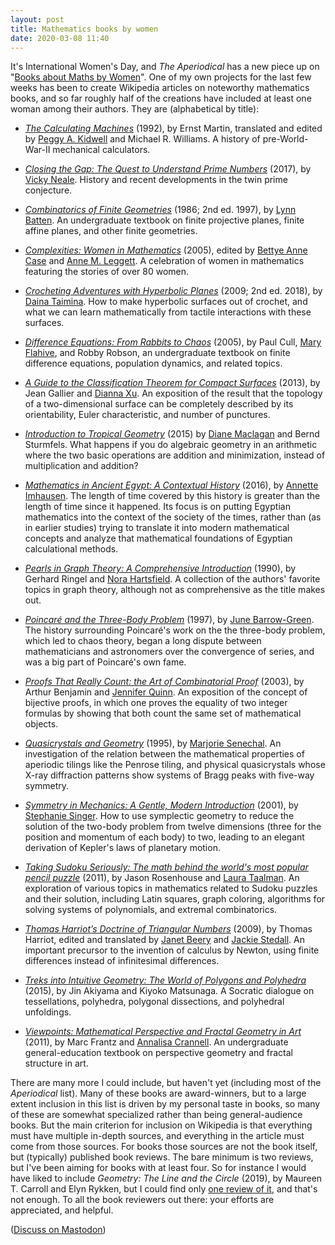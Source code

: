 ```yaml
---
layout: post
title: Mathematics books by women
date: 2020-03-08 11:40
---
```

It's International Women's Day, and _The Aperiodical_ has a new piece up on "[Books about Maths by Women](https://aperiodical.com/2020/03/iwd-2020-books-about-maths-by-women/)". One of my own projects for the last few weeks has been to create Wikipedia articles on noteworthy mathematics books, and so far roughly half of the creations have included at least one woman among their authors. They are (alphabetical by title):

* _[The Calculating Machines](https://en.wikipedia.org/wiki/The_Calculating_Machines)_ (1992), by Ernst Martin, translated and edited by [Peggy A. Kidwell](https://en.wikipedia.org/wiki/Peggy_A._Kidwell) and Michael R. Williams. A history of pre-World-War-II mechanical calculators.

* _[Closing the Gap: The Quest to Understand Prime Numbers](https://en.wikipedia.org/wiki/Closing_the_Gap:_The_Quest_to_Understand_Prime_Numbers)_ (2017), by [Vicky Neale](https://en.wikipedia.org/wiki/Vicky_Neale). History and recent developments in the twin prime conjecture.

* _[Combinatorics of Finite Geometries](https://en.wikipedia.org/wiki/Combinatorics_of_Finite_Geometries)_ (1986; 2nd ed. 1997), by [Lynn Batten](https://en.wikipedia.org/wiki/Lynn_Batten). An undergraduate textbook on finite projective planes, finite affine planes, and other finite geometries.

* _[Complexities: Women in Mathematics](https://en.wikipedia.org/wiki/Complexities:_Women_in_Mathematics)_ (2005), edited by [Bettye Anne Case](https://en.wikipedia.org/wiki/Bettye_Anne_Case) and [Anne M. Leggett](https://en.wikipedia.org/wiki/Complexities:_Women_in_Mathematics). A celebration of women in mathematics featuring the stories of over 80 women.

* _[Crocheting Adventures with Hyperbolic Planes](https://en.wikipedia.org/wiki/Crocheting_Adventures_with_Hyperbolic_Planes)_ (2009; 2nd ed. 2018), by [Daina Taimina](https://en.wikipedia.org/wiki/Daina_Taimina). How to make hyperbolic surfaces out of crochet, and what we can learn mathematically from tactile interactions with these surfaces.

* _[Difference Equations: From Rabbits to Chaos](https://en.wikipedia.org/wiki/Difference_Equations:_From_Rabbits_to_Chaos)_ (2005), by Paul Cull, [Mary Flahive](https://en.wikipedia.org/wiki/Mary_Flahive), and Robby Robson, an undergraduate textbook on finite difference equations, population dynamics, and related topics.

* _[A Guide to the Classification Theorem for Compact Surfaces](https://en.wikipedia.org/wiki/A_Guide_to_the_Classification_Theorem_for_Compact_Surfaces)_ (2013), by Jean Gallier and [Dianna Xu](https://en.wikipedia.org/wiki/Dianna_Xu). An exposition of the result that the topology of a two-dimensional surface can be completely described by its orientability, Euler characteristic, and number of punctures.

* _[Introduction to Tropical Geometry](https://en.wikipedia.org/wiki/Introduction_to_Tropical_Geometry)_ (2015) by [Diane Maclagan](https://en.wikipedia.org/wiki/Diane_Maclagan) and Bernd Sturmfels. What happens if you do algebraic geometry in an arithmetic where the two basic operations are addition and minimization, instead of multiplication and addition?

* _[Mathematics in Ancient Egypt: A Contextual History](https://en.wikipedia.org/wiki/Mathematics_in_Ancient_Egypt:_A_Contextual_History)_ (2016), by [Annette Imhausen](https://en.wikipedia.org/wiki/Annette_Imhausen). The length of time covered by this history is greater than the length of time since it happened. Its focus is on putting Egyptian mathematics into the context of the society of the times, rather than (as in earlier studies) trying to translate it into modern mathematical concepts and analyze that mathematical foundations of Egyptian calculational methods.

* _[Pearls in Graph Theory: A Comprehensive Introduction](https://en.wikipedia.org/wiki/Pearls_in_Graph_Theory)_ (1990), by Gerhard Ringel and [Nora Hartsfield](https://www.legacy.com/obituaries/skagitvalleyherald/obituary.aspx?n=nora-anne-hartsfield&pid=153284332&fhid=5497). A collection of the authors' favorite topics in graph theory, although not as comprehensive as the title makes out.

* _[Poincaré and the Three-Body Problem](https://en.wikipedia.org/wiki/Poincar%C3%A9_and_the_Three-Body_Problem)_ (1997), by [June Barrow-Green](https://en.wikipedia.org/wiki/June_Barrow-Green). The history surrounding Poincaré's work on the the three-body problem, which led to chaos theory, began a long dispute between mathematicians and  astronomers over the convergence of series, and was a big part of Poincaré's own fame.

* _[Proofs That Really Count: the Art of Combinatorial Proof](https://en.wikipedia.org/wiki/Proofs_That_Really_Count)_ (2003), by Arthur Benjamin and [Jennifer Quinn](https://en.wikipedia.org/wiki/Jennifer_Quinn). An exposition of the concept of bijective proofs, in which one proves the equality of two integer formulas by showing that both count the same set of mathematical objects.

* _[Quasicrystals and Geometry](https://en.wikipedia.org/wiki/Quasicrystals_and_Geometry)_ (1995), by [Marjorie Senechal](https://en.wikipedia.org/wiki/Marjorie_Senechal). An investigation of the relation between the mathematical properties of aperiodic tilings like the Penrose tiling, and physical quasicrystals whose X-ray diffraction patterns show systems of Bragg peaks with five-way symmetry.

* _[Symmetry in Mechanics: A Gentle, Modern Introduction](https://en.wikipedia.org/wiki/Symmetry_in_Mechanics)_ (2001), by [Stephanie Singer](https://en.wikipedia.org/wiki/Stephanie_Singer). How to use symplectic geometry to reduce the solution of the two-body problem from twelve dimensions (three for the position and momentum of each body) to two, leading to an elegant derivation of Kepler's laws of planetary motion.

* _[Taking Sudoku Seriously: The math behind the world's most popular pencil puzzle](https://en.wikipedia.org/wiki/Taking_Sudoku_Seriously)_ (2011), by Jason Rosenhouse and [Laura Taalman](https://en.wikipedia.org/wiki/Laura_Taalman). An exploration of various topics in mathematics related to Sudoku puzzles and their solution, including Latin squares, graph coloring, algorithms for solving systems of polynomials, and extremal combinatorics.

* _[Thomas Harriot’s Doctrine of Triangular Numbers](https://en.wikipedia.org/wiki/De_numeris_triangularibus_et_inde_de_progressionibus_arithmeticis:_Magisteria_magna)_ (2009), by Thomas Harriot, edited and translated by [Janet Beery](https://en.wikipedia.org/wiki/Janet_Beery) and [Jackie Stedall](https://en.wikipedia.org/wiki/Jackie_Stedall). An important precursor to the invention of calculus by Newton, using finite differences instead of infinitesimal differences.

* _[Treks into Intuitive Geometry: The World of Polygons and Polyhedra](https://en.wikipedia.org/wiki/Treks_Into_Intuitive_Geometry)_ (2015), by Jin Akiyama and Kiyoko Matsunaga. A Socratic dialogue on tessellations, polyhedra, polygonal dissections, and polyhedral unfoldings.

* _[Viewpoints: Mathematical Perspective and Fractal Geometry in Art](https://en.wikipedia.org/wiki/Viewpoints:_Mathematical_Perspective_and_Fractal_Geometry_in_Art)_ (2011), by Marc Frantz and [Annalisa Crannell](https://en.wikipedia.org/wiki/Annalisa_Crannell). An undergraduate general-education textbook on perspective geometry and fractal structure in art.

There are many more I could include, but haven't yet (including most of the _Aperiodical_ list). Many of these books are award-winners, but to a large extent inclusion in this list is driven by my personal taste in books, so many of these are somewhat specialized rather than being general-audience books. But the main criterion for inclusion on Wikipedia is that everything must have multiple in-depth sources, and everything in the article must come from those sources. For books those sources are not the book itself, but (typically) published book reviews. The bare minimum is two reviews, but I've been aiming for books with at least four. So for instance I would have liked to include _Geometry: The Line and the Circle_ (2019), by Maureen T. Carroll and Elyn Rykken, but I could find only [one review of it](https://www.maa.org/press/maa-reviews/geometry-the-line-and-the-circle), and that's not enough. To all the book reviewers out there: your efforts are appreciated, and helpful.

([Discuss on Mastodon](https://mathstodon.xyz/@11011110/103788964314558993))